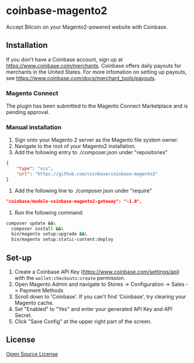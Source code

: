 # coinbase-magento2

Accept Bitcoin on your Magento2-powered website with Coinbase.

## Installation

If you don't have a Coinbase account, sign up at https://www.coinbase.com/merchants. Coinbase offers daily payouts for merchants in the United States. For more infomation on setting up payouts, see https://www.coinbase.com/docs/merchant_tools/payouts.

### Magento Connect

The plugin has been submitted to the Magento Connect Marketplace and is pending approval.

### Manual installation

1. Sign onto your Magento 2 server as the Magento file system owner.
1. Navigate to the root of your Magento2 installation.
1. Add the following entry to ./composer.json under "repositories"

  ```json
  {
      "type": "vcs",
      "url": "https://github.com/coinbase/coinbase-magento2"
  }
  ```

1. Add the following line to ./composer.json under "require"

  ```json
  "coinbase/module-coinbase-magento2-gateway": "~1.0",
  ```

1. Run the following command:

  ```bash
  composer update &&\
    composer install &&\
    bin/magento setup:upgrade &&\
    bin/magento setup:static-content:deploy
  ```

## Set-up

1. Create a Coinbase API Key (https://www.coinbase.com/settings/api) with the `wallet:checkouts:create` permission.
1. Open Magento Admin and navigate to Stores -> Configuration -> Sales -> Payment Methods
1. Scroll down to 'Coinbase'. If you can't find 'Coinbase', try clearing your Magento cache.
1. Set "Enabled" to "Yes" and enter your generated API Key and API Secret.
1. Click "Save Config" at the upper right part of the screen.

## License
[Open Source License](LICENSE)
